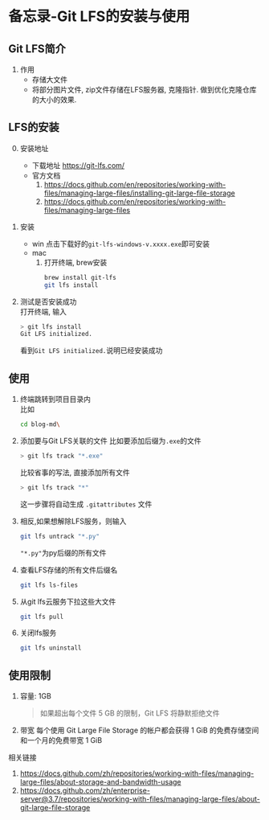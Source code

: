 # 备忘录-Git LFS的安装与使用

## Git LFS简介
1. 作用
    + 存储大文件
    + 将部分图片文件, zip文件存储在LFS服务器, 克隆指针. 做到优化克隆仓库的大小的效果.

    
## LFS的安装
0. 安装地址
    + 下载地址 
        https://git-lfs.com/
    + 官方文档
        1. https://docs.github.com/en/repositories/working-with-files/managing-large-files/installing-git-large-file-storage
        2. https://docs.github.com/en/repositories/working-with-files/managing-large-files

1. 安装
    + win
        点击下载好的`git-lfs-windows-v.xxxx.exe`即可安装
    + mac
        1. 打开终端, brew安装  
            ```bash
            brew install git-lfs
            git lfs install
            ```

        
2. 测试是否安装成功  
    打开终端, 输入
    ```bash
    > git lfs install
    Git LFS initialized.
    ```
    看到`Git LFS initialized.`说明已经安装成功


## 使用
1. 终端跳转到项目目录内  
    比如
    ```bash
    cd blog-md\
    ```

2. 添加要与Git LFS关联的文件
    比如要添加后缀为`.exe`的文件
    ```bash
    > git lfs track "*.exe"
    ```
    比较省事的写法, 直接添加所有文件
    ```bash
    > git lfs track "*"
    ```
    这一步骤将自动生成 `.gitattributes` 文件

3. 相反,如果想解除LFS服务，则输入 
    ```bash
    git lfs untrack "*.py"
    ```
    `"*.py"`为py后缀的所有文件

4. 查看LFS存储的所有文件后缀名
    ```bash
    git lfs ls-files
    ```

5. 从git lfs云服务下拉这些大文件
    ```bash
    git lfs pull
    ```

6. 关闭lfs服务
    ```bash
    git lfs uninstall
    ```



## 使用限制
1. 容量: 1GB
    > 如果超出每个文件 5 GB 的限制，Git LFS 将静默拒绝文件
2. 带宽
   每个使用 Git Large File Storage 的帐户都会获得 1 GiB 的免费存储空间和一个月的免费带宽 1 GiB 

相关链接
1. https://docs.github.com/zh/repositories/working-with-files/managing-large-files/about-storage-and-bandwidth-usage
2. https://docs.github.com/zh/enterprise-server@3.7/repositories/working-with-files/managing-large-files/about-git-large-file-storage
